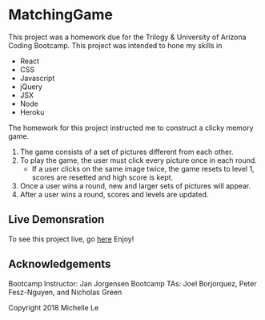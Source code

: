 # MatchingGame
This project was a homework due for the Trilogy & University of Arizona Coding Bootcamp. This project was intended to hone my skills in
 * React
 * CSS
 * Javascript
 * jQuery
 * JSX
 * Node
 * Heroku

The homework for this project instructed me to construct a clicky memory game.
 1. The game consists of a set of pictures different from each other.
 2. To play the game, the user must click every picture once in each round.
    * If a user clicks on the same image twice, the game resets to level 1, scores are resetted and high score is kept.
 3. Once a user wins a round, new and larger sets of pictures will appear.
 4. After a user wins a round, scores and levels are updated.

## Live Demonsration
To see this project live, go [here](https://peaceful-plains-30614.herokuapp.com/)
Enjoy!

## Acknowledgements
Bootcamp Instructor: Jan Jorgensen
Bootcamp TAs: Joel Borjorquez, Peter Fesz-Nguyen, and Nicholas Green

Copyright 2018 Michelle Le